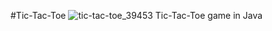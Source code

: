 #Tic-Tac-Toe
![tic-tac-toe_39453](https://user-images.githubusercontent.com/53836184/90311595-1acce200-df1a-11ea-84a5-37443e546487.png)
Tic-Tac-Toe game in Java

